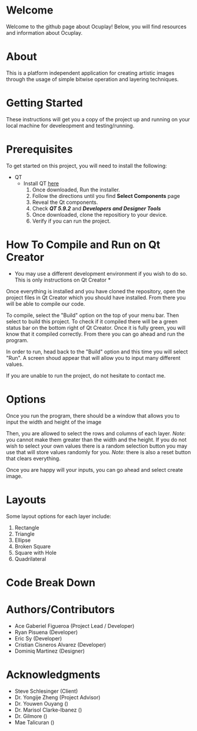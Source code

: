 # Welcome
Welcome to the github page about Ocuplay! Below, you will find resources and information about Ocuplay.

# About
This is a platform independent application for creating artistic images through the usage of simple bitwise operation and layering techniques.

# Getting Started
These instructions will get you a copy of the project up and running on your local machine for develeopment and testing/running.

# Prerequisites
To get started on this project, you will need to install the following:
  * QT
    * Install QT [here](https://www.qt.io/download)
      1. Once downloaded, Run the installer.
      2. Follow the directions until you find **Select Components** page
      3. Reveal the Qt components.
      4. Check ***QT 5.9.2*** and ***Developers and Designer Tools***
      5. Once downloaded, clone the repositiory to your device.
      6. Verify if you can run the project.
      
# How To Compile and Run on Qt Creator
* You may use a different development environment if you wish to do so. This is only instructions on Qt Creator *

Once everything is installed and you have cloned the repository, open the project files in Qt Creator which you should have installed. From there you will be able to compile our code. 

To compile, select the "Build" option on the top of your menu bar. Then select to build this project. To check if it compiled there will be a green status bar on the bottom right of Qt Creator. Once it is fully green, you will know that it compiled correctly. From there you can go ahead and run the program. 

In order to run, head back to the "Build" option and this time you will select "Run". A screen shoud appear that will allow you to input many different values.

If you are unable to run the project, do not hesitate to contact me.

# Options
Once you run the program, there should be a window that allows you to input the width and height of the image

Then, you are allowed to select the rows and columns of each layer. *Note*: you cannot make them greater than the width and the height. If you do not wish to select your own values there is a random selection button you may use that will store values randomly for you. *Note*: there is also a reset button that clears everything.

Once you are happy will your inputs, you can go ahead and select create image.

# Layouts
Some layout options for each layer include: 
1) Rectangle
2) Triangle
3) Ellipse
4) Broken Square
5) Square with Hole
6) Quadrilateral

# Code Break Down

# Authors/Contributors
- Ace Gaberiel Figueroa (Project Lead / Developer)
- Ryan Pisuena (Developer)
- Eric Sy (Developer)
- Cristian Cisneros Alvarez (Developer)
- Dominiq Martinez (Designer)

# Acknowledgments

- Steve Schlesinger (Client)
- Dr. Yongije Zheng (Project Advisor)
- Dr. Youwen Ouyang () 
- Dr. Marisol Clarke-Ibanez ()
- Dr.          Gilmore ()
- Mae Talicuran ()
